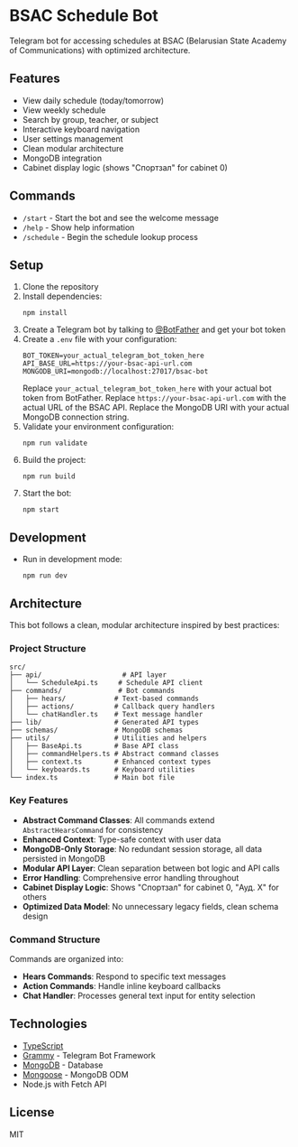 # BSAC Schedule Bot

Telegram bot for accessing schedules at BSAC (Belarusian State Academy of Communications) with optimized architecture.

## Features

- View daily schedule (today/tomorrow)
- View weekly schedule
- Search by group, teacher, or subject
- Interactive keyboard navigation
- User settings management
- Clean modular architecture
- MongoDB integration
- Cabinet display logic (shows "Спортзал" for cabinet 0)

## Commands

- `/start` - Start the bot and see the welcome message
- `/help` - Show help information
- `/schedule` - Begin the schedule lookup process

## Setup

1. Clone the repository
2. Install dependencies:
   ```
   npm install
   ```
3. Create a Telegram bot by talking to [@BotFather](https://t.me/BotFather) and get your bot token
4. Create a `.env` file with your configuration:
   ```
   BOT_TOKEN=your_actual_telegram_bot_token_here
   API_BASE_URL=https://your-bsac-api-url.com
   MONGODB_URI=mongodb://localhost:27017/bsac-bot
   ```
   Replace `your_actual_telegram_bot_token_here` with your actual bot token from BotFather.
   Replace `https://your-bsac-api-url.com` with the actual URL of the BSAC API.
   Replace the MongoDB URI with your actual MongoDB connection string.
5. Validate your environment configuration:
   ```
   npm run validate
   ```
6. Build the project:
   ```
   npm run build
   ```
7. Start the bot:
   ```
   npm start
   ```

## Development

- Run in development mode:
  ```
  npm run dev
  ```

## Architecture

This bot follows a clean, modular architecture inspired by best practices:

### Project Structure

```
src/
├── api/                    # API layer
│   └── ScheduleApi.ts     # Schedule API client
├── commands/              # Bot commands
│   ├── hears/            # Text-based commands
│   ├── actions/          # Callback query handlers
│   └── chatHandler.ts    # Text message handler
├── lib/                  # Generated API types
├── schemas/              # MongoDB schemas
├── utils/                # Utilities and helpers
│   ├── BaseApi.ts        # Base API class
│   ├── commandHelpers.ts # Abstract command classes
│   ├── context.ts        # Enhanced context types
│   └── keyboards.ts      # Keyboard utilities
└── index.ts              # Main bot file
```

### Key Features

- **Abstract Command Classes**: All commands extend `AbstractHearsCommand` for consistency
- **Enhanced Context**: Type-safe context with user data
- **MongoDB-Only Storage**: No redundant session storage, all data persisted in MongoDB
- **Modular API Layer**: Clean separation between bot logic and API calls
- **Error Handling**: Comprehensive error handling throughout
- **Cabinet Display Logic**: Shows "Спортзал" for cabinet 0, "Ауд. X" for others
- **Optimized Data Model**: No unnecessary legacy fields, clean schema design

### Command Structure

Commands are organized into:

- **Hears Commands**: Respond to specific text messages
- **Action Commands**: Handle inline keyboard callbacks
- **Chat Handler**: Processes general text input for entity selection

## Technologies

- [TypeScript](https://www.typescriptlang.org/)
- [Grammy](https://grammy.dev/) - Telegram Bot Framework
- [MongoDB](https://www.mongodb.com/) - Database
- [Mongoose](https://mongoosejs.com/) - MongoDB ODM
- Node.js with Fetch API

## License

MIT
